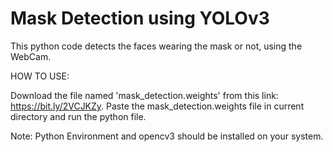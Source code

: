 # Mask Detection using YOLOv3

This python code detects the faces wearing the mask or not, using the WebCam.

HOW TO USE:

Download the file named 'mask_detection.weights' from this link: https://bit.ly/2VCJKZy.
Paste the mask_detection.weights file in current directory and run the python file.

Note: Python Environment and opencv3 should be installed on your system. 
 
